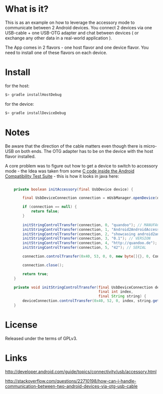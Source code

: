 What is it?
===========

This is as an example on how to leverage the accessory mode to communicate between 2 Android devices. You connect 2 devices via one USB-cable + one USB-OTG adapter and chat between devices ( or exchange any other data in a real-world application ).

The App comes in 2 flavors - one host flavor and one device flavor. You need to install one of these flavors on each device.

Install
=======
for the host:

``` bash
$> gradle installHostDebug
```

for the device:

``` bash
$> gradle installDeviceDebug
```

Notes
=====

Be aware that the direction of the cable matters even though there is micro-USB on both ends. The OTG adapter has to be on the device with the host flavor installed. 

A core problem was to figure out how to get a device to switch to accessory mode - the Idea was taken from some [C code inside the Android Compatibility Test Suite](https://code.google.com/p/android-source-browsing/source/browse/apps/cts-usb-accessory/cts-usb-accessory.c?repo=platform--cts&r=62cd9f5c10470150d5b96f4f555c539a2a670713) - this is how it looks in java here:




```java

    private boolean initAccessory(final UsbDevice device) {

        final UsbDeviceConnection connection = mUsbManager.openDevice(device);

        if (connection == null) {
            return false;
        }
        
        initStringControlTransfer(connection, 0, "quandoo"); // MANUFACTURER
        initStringControlTransfer(connection, 1, "Android2AndroidAccessory"); // MODEL
        initStringControlTransfer(connection, 2, "showcasing android2android USB communication"); // DESCRIPTION
        initStringControlTransfer(connection, 3, "0.1"); // VERSION
        initStringControlTransfer(connection, 4, "http://quandoo.de"); // URI
        initStringControlTransfer(connection, 5, "42"); // SERIAL

        connection.controlTransfer(0x40, 53, 0, 0, new byte[]{}, 0, Constants.USB_TIMEOUT_IN_MS);

        connection.close();

        return true;
    }

    private void initStringControlTransfer(final UsbDeviceConnection deviceConnection,
                                           final int index,
                                           final String string) {
        deviceConnection.controlTransfer(0x40, 52, 0, index, string.getBytes(), string.length(), Constants.USB_TIMEOUT_IN_MS);
    }
```

License
=======

Released under the terms of GPLv3.


Links
=====
http://developer.android.com/guide/topics/connectivity/usb/accessory.html

http://stackoverflow.com/questions/22710198/how-can-i-handle-communication-between-two-android-devices-via-otg-usb-cable
